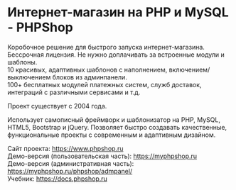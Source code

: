 # Интернет-магазин на PHP и MySQL - PHPShop

Коробочное решение для быстрого запуска интернет-магазина. Бессрочная лицензия. Не нужно доплачивать за встроенные модули и шаблоны.<br> 
10 красивых, адаптивных шаблонов с наполнением, включением/выключением блоков из админпанели.<br>
100+ бесплатных модулей платежных систем, служб доставок, интеграций с различными сервисами и т.д.<br>

Проект существует с 2004 года.

Использует самописный фреймворк и шаблонизатор на PHP, MySQL, HTML5, Bootstrap и jQuery. 
Позволяет быстро создавать качественные, функциональные проекты с современным и адаптивным дизайном. 

Сайт проекта: https://www.phpshop.ru<br>
Демо-версия (пользовательская часть): https://myphpshop.ru<br>
Демо-версия (административная часть): https://myphpshop.ru/phpshop/admpanel/<br>
Учебник: https://docs.phpshop.ru
